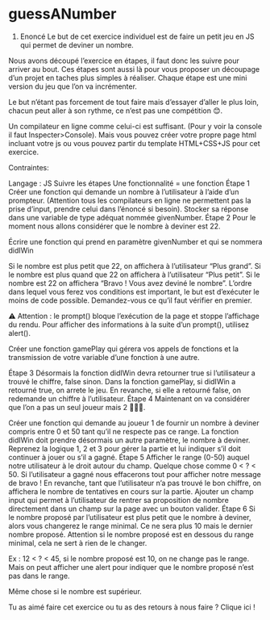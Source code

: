 # guessANumber
1. Enoncé
Le but de cet exercice individuel est de faire un petit jeu en JS qui permet de deviner un nombre.

Nous avons découpé l’exercice en étapes, il faut donc les suivre pour arriver au bout. Ces étapes sont aussi là pour vous proposer un découpage d’un projet en taches plus simples à réaliser. Chaque étape est une mini version du jeu que l’on va incrémenter.

Le but n’étant pas forcement de tout faire mais d’essayer d’aller le plus loin, chacun peut aller à son rythme, ce n’est pas une compétition 😊.

Un compilateur en ligne comme celui-ci est suffisant. (Pour y voir la console il faut Inspecter>Console). Mais vous pouvez créer votre propre page html incluant votre js ou vous pouvez partir du template HTML+CSS+JS pour cet exercice.

Contraintes:

Langage : JS
Suivre les étapes
Une fonctionnalité = une fonction
Étape 1
Créer une fonction qui demande un nombre à l’utilisateur à l’aide d’un prompteur. (Attention tous les compilateurs en ligne ne permettent pas la prise d’input, prendre celui dans l’énoncé si besoin).
Stocker sa réponse dans une variable de type adéquat nommée givenNumber.
Étape 2
Pour le moment nous allons considérer que le nombre à deviner est 22.

Écrire une fonction qui prend en paramètre givenNumber et qui se nommera didIWin

Si le nombre est plus petit que 22, on affichera à l’utilisateur “Plus grand”.
Si le nombre est plus quand que 22 on affichera à l’utilisateur “Plus petit”.
Si le nombre est 22 on affichera “Bravo ! Vous avez deviné le nombre”.
L’ordre dans lequel vous ferez vos conditions est important, le but est d’exécuter le moins de code possible. Demandez-vous ce qu’il faut vérifier en premier.

⚠️ Attention : le prompt() bloque l’exécution de la page et stoppe l’affichage du rendu. Pour afficher des informations à la suite d’un prompt(), utilisez alert().

Créer une fonction gamePlay qui gérera vos appels de fonctions et la transmission de votre variable d’une fonction à une autre.

Étape 3
Désormais la fonction didIWin devra retourner true si l’utilisateur a trouvé le chiffre, false sinon.
Dans la fonction gamePlay, si didIWin a retourné true, on arrete le jeu. En revanche, si elle a retourné false, on redemande un chiffre à l’utilisateur.
Étape 4
Maintenant on va considérer que l’on a pas un seul joueur mais 2 🧑‍🤝‍🧑.

Créer une fonction qui demande au joueur 1 de fournir un nombre à deviner compris entre 0 et 50 tant qu’il ne respecte pas ce range.
La fonction didIWin doit prendre désormais un autre paramètre, le nombre à deviner.
Reprenez la logique 1, 2 et 3 pour gérer la partie et lui indiquer s’il doit continuer à jouer ou s’il a gagné.
Étape 5
Afficher le range (0-50) auquel notre utilisateur à le droit autour du champ. Quelque chose comme 0 < ? < 50.
Si l’utilisateur a gagné nous effacerons tout pour afficher notre message de bravo !
En revanche, tant que l’utilisateur n’a pas trouvé le bon chiffre, on affichera le nombre de tentatives en cours sur la partie.
Ajouter un champ input qui permet à l’utilisateur de rentrer sa proposition de nombre directement dans un champ sur la page avec un bouton valider.
Étape 6
Si le nombre proposé par l’utilisateur est plus petit que le nombre à deviner, alors vous changerez le range minimal. Ce ne sera plus 10 mais le dernier nombre proposé. Attention si le nombre proposé est en dessous du range minimal, cela ne sert à rien de le changer.

Ex : 12 < ? < 45, si le nombre proposé est 10, on ne change pas le range. Mais on peut afficher une alert pour indiquer que le nombre proposé n’est pas dans le range.

Même chose si le nombre est supérieur.

Tu as aimé faire cet exercice ou tu as des retours à nous faire ? Clique ici !

